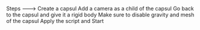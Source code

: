 Steps ---> 
Create a capsul
Add a camera as a child of the capsul
Go back to the capsul and give it a rigid body
Make sure to disable gravity and mesh of the capsul
Apply the script and Start
